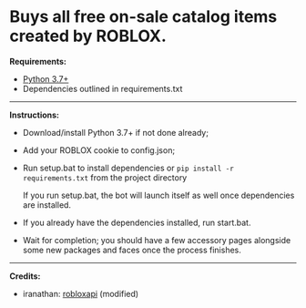 # Buys all free on-sale catalog items created by ROBLOX.

**Requirements:**
- [Python 3.7+](https://www.python.org/downloads/)
- Dependencies outlined in requirements.txt

-------

**Instructions:**
- Download/install Python 3.7+ if not done already;
- Add your ROBLOX cookie to config.json;
- Run setup.bat to install dependencies or 
    ```pip install -r requirements.txt```
    from the project directory
    
    If you run setup.bat, the bot will launch itself as well once dependencies are installed.
- If you already have the dependencies installed, run start.bat. 
- Wait for completion; you should have a few accessory pages alongside some new packages and faces once the process finishes.

--------

**Credits:**
- iranathan: [robloxapi](https://github.com/iranathan/robloxapi) (modified)
